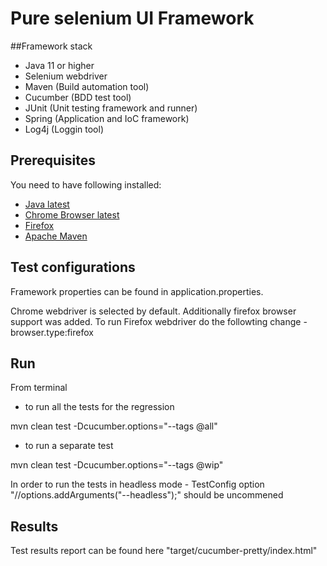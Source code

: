 # Pure selenium UI Framework

##Framework stack

* Java 11 or higher
* Selenium webdriver
* Maven (Build automation tool)
* Cucumber (BDD test tool)
* JUnit (Unit testing framework and runner)
* Spring (Application and IoC framework)
* Log4j (Loggin tool)

## Prerequisites
You need to have following installed:

* [Java latest](https://www.openlogic.com/openjdk-downloads)
* [Chrome Browser latest](https://www.google.com/chrome/)
* [Firefox](https://www.mozilla.org/en-US/firefox/new/)
* [Apache Maven](https://maven.apache.org/download.cgi)

## Test configurations
Framework properties can be found in application.properties.

Chrome webdriver is selected by default. Additionally firefox browser support was added.
To run Firefox webdriver do the followting change - browser.type:firefox 

## Run

From terminal
- to run all the tests for the regression

mvn clean test -Dcucumber.options="--tags @all"

- to run a separate test

mvn clean test -Dcucumber.options="--tags @wip"

In order to run the tests in headless mode - TestConfig option "//options.addArguments("--headless");" should be uncommened
 
 ## Results
 
 Test results report can be found here "target/cucumber-pretty/index.html" 

